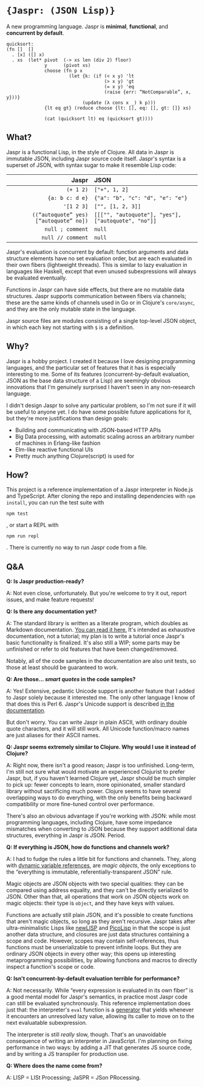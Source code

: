 `{Jaspr: (JSON Lisp)}`
======================

A new programming language. Jaspr is **minimal**, **functional**, and **concurrent by default**.

```jaspr
quicksort:
(fn []  []
  . [x] ([] x)
  . xs  (let* pivot  (-> xs len (div 2) floor)
              y      (pivot xs)
              choose (fn p x
                       (let {k: (if (< x y) 'lt
                                    (> x y) 'gt
                                    (= x y) 'eq
                                    (raise {err: “NotComparable”, x, y}))}
                            (update (λ cons x _) k p)))
              {lt eq gt} (reduce choose {lt: [], eq: [], gt: []} xs)

              (cat (quicksort lt) eq (quicksort gt))))
```

What?
-----

Jaspr is a functional Lisp, in the style of Clojure. All data in Jaspr is immutable JSON, including Jaspr source code itself. Jaspr's syntax is a superset of JSON, with syntax sugar to make it resemble Lisp code:

| Jaspr | JSON |
|------:|:-----|
| `(+ 1 2)` | `["+", 1, 2]` |
| `{a: b c: d e}` | `{"a": "b", "c": "d", "e": "e"}` |
| `'[1 2 3]` | `["", [1, 2, 3]]` |
| `((“autoquote” yes) [“autoquote” no])` | `[[["", "autoquote"], "yes"], ["autoquote", "no"]]` |
| `null ; comment` | `null` |
| `null // comment` | `null` |

Jaspr's evaluation is concurrent by default: function arguments and data structure elements have no set evaluation order, but are each evaluated in their own fibers (lightweight threads). This is similar to lazy evaluation in languages like Haskell, except that even unused subexpressions will always be evaluated eventually.

Functions in Jaspr can have side effects, but there are no mutable data structures. Jaspr supports communication between fibers via channels; these are the same kinds of channels used in Go or in Clojure's `core/async`, and they are the only mutable state in the language.

Jaspr source files are modules consisting of a single top-level JSON object, in which each key not starting with `$` is a definition.

Why?
----

Jaspr is a hobby project. I created it because I love designing programming languages, and the particular set of features that it has is especially interesting to me. Some of its features (concurrent-by-default evaluation, JSON as the base data structure of a Lisp) are seemingly obvious innovations that I'm genuinely surprised I haven't seen in any non-research language.

I didn't design Jaspr to solve any particular problem, so I'm not sure if it will be useful to anyone yet. I do have some possible future applications for it, but they're more justifications than design goals:

* Building and communicating with JSON-based HTTP APIs
* Big Data processing, with automatic scaling across an arbitrary number of machines in Erlang-like fashion
* Elm-like reactive functional UIs
* Pretty much anything Clojure(script) is used for

How?
----

This project is a reference implementation of a Jaspr interpreter in Node.js and TypeScript. After cloning the repo and installing dependencies with `npm install`, you can run the test suite with

    npm test

, or start a REPL with

    npm run repl

. There is currently no way to run Jaspr code from a file.

Q&A
---

**Q: Is Jaspr production-ready?**

A: Not even close, unfortunately. But you're welcome to try it out, report issues, and make feature requests!

**Q: Is there any documentation yet?**

A: The standard library is written as a literate program, which doubles as Markdown documentation. [You can read it here.][stdlib] It's intended as exhaustive documentation, not a tutorial; my plan is to write a tutorial once Jaspr's basic functionality is finalized. It's also still a WIP; some parts may be unfinished or refer to old features that have been changed/removed.

Notably, all of the code samples in the documentation are also unit tests, so those at least should be guaranteed to work.

[stdlib]: https://github.com/ar-nelson/jaspr/blob/master/jaspr/jaspr.jaspr.md

**Q: Are those... _smart quotes_ in the code samples?**

A: Yes! Extensive, pedantic Unicode support is another feature that I added to Jaspr solely because it interested me. The only other language I know of that does this is Perl 6. Jaspr's Unicode support is described [in the documentation][unicode].

But don't worry. You can write Jaspr in plain ASCII, with ordinary double quote characters, and it will still work. All Unicode function/macro names are just aliases for their ASCII names.

[unicode]: https://github.com/ar-nelson/jaspr/blob/master/jaspr/syntax.jaspr.md#unicode

**Q: Jaspr seems extremely similar to Clojure. Why would I use it instead of Clojure?**

A: Right now, there isn't a good reason; Jaspr is too unfinished. Long-term, I'm still not sure what would motivate an experienced Clojurist to prefer Jaspr, but, if you haven't learned Clojure yet, Jaspr should be much simpler to pick up: fewer concepts to learn, more opinionated, smaller standard library without sacrificing much power. Clojure seems to have several overlapping ways to do everything, with the only benefits being backward compatibility or more fine-tuned control over performance.

There's also an obvious advantage if you're working with JSON: while most programming languages, including Clojure, have some impedance mismatches when converting to JSON because they support additional data structures, everything in Jaspr is JSON. Period.

**Q: If everything is JSON, how do functions and channels work?**

A: I had to fudge the rules a little bit for functions and channels. They, along with [dynamic variable references][dynamic], are _magic objects_, the only exceptions to the “everything is immutable, referentially-transparent JSON” rule.

Magic objects are JSON objects with two special qualities: they can be compared using address equality, and they can't be directly serialized to JSON. Other than that, all operations that work on JSON objects work on magic objects: their type is `object`, and they have keys with values.

Functions are actually still plain JSON, and it's possible to create functions that aren't magic objects, so long as they aren't recursive. Jaspr takes after ultra-minimalistic Lisps like [newLISP][newlisp] and [PicoLisp][picolisp] in that the scope is just another data structure, and closures are just data structures containing a scope and code. However, scopes may contain self-references, thus functions must be unserializable to prevent infinite loops. But they are ordinary JSON objects in every other way; this opens up interesting metaprogramming possibilities, by allowing functions and macros to directly inspect a function's scope or code.

[dynamic]: https://github.com/ar-nelson/jaspr/blob/master/jaspr/data-types.jaspr.md#dynamic-variables
[newlisp]: http://www.newlisp.org/
[picolisp]: https://picolisp.com/

**Q: Isn't concurrent-by-default evaluation terrible for performance?**

A: Not necessarily. While “every expression is evaluated in its own fiber” is a good mental model for Jaspr's semantics, in practice most Jaspr code can still be evaluated synchronously. This reference implementation does just that: the interpreter's `eval` function is a [generator][generator] that yields whenever it encounters an unresolved lazy value, allowing its caller to move on to the next evaluatable subexpression.

The interpreter is still *really* slow, though. That's an unavoidable consequence of writing an interpreter in JavaScript. I'm planning on fixing performance in two ways: by adding a JIT that generates JS source code, and by writing a JS transpiler for production use.

[generator]: https://developer.mozilla.org/en-US/docs/Web/JavaScript/Guide/Iterators_and_Generators

**Q: Where does the name come from?**

A: LISP = LISt Processing; JaSPR = JSon PRocessing.
